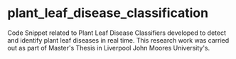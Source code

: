 # plant_leaf_disease_classification
Code Snippet related to Plant Leaf Disease Classifiers developed to detect and identify plant leaf diseases in real time. This research work was carried out as part of Master's Thesis in Liverpool John Moores University's.

